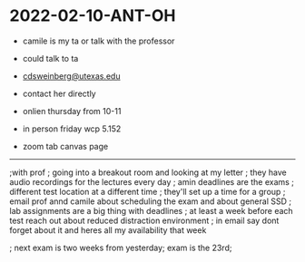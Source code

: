 # 2022-02-10-ANT-OH

- camile is my ta or talk with the professor
- could talk to ta
- cdsweinberg@utexas.edu
- contact her directly

- onlien thursday from 10-11
- in person friday wcp 5.152
- zoom tab canvas page

---

;with prof
; going into a breakout room and looking at my letter
; they have audio recordings for the lectures every day
; amin deadlines are the exams
; different test location at a different time
; they'll set up a time for a group
; email prof annd camile about scheduling the exam and about general SSD 
; lab assignments are a big thing with deadlines
; at least a week before each test reach out about reduced distraction environment
; in email say dont forget about it and heres all my availability that week


; next exam is two weeks from yesterday; exam is the 23rd; 
